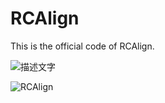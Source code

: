 # RCAlign
This is the official code of RCAlign.

<img src="[https://example.com/path/to/your/gif.gif](https://github.com/user-attachments/assets/fc1eb8dd-afb9-407e-9a73-a80d42418a88)" alt="描述文字" />

![RCAlign](https://github.com/user-attachments/assets/fc1eb8dd-afb9-407e-9a73-a80d42418a88)
